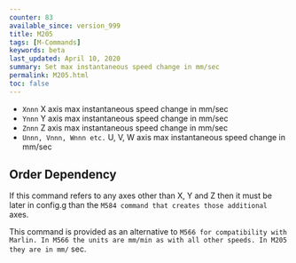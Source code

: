 ```yaml
---
counter: 83
available_since: version_999
title: M205
tags: [M-Commands] 
keywords: beta 
last_updated: April 10, 2020 
summary: Set max instantaneous speed change in mm/sec 
permalink: M205.html
toc: false 
---
```



* `Xnnn` X axis max instantaneous speed change in mm/sec
* `Ynnn` Y axis max instantaneous speed change in mm/sec
* `Znnn` Z axis max instantaneous speed change in mm/sec
* `Unnn, Vnnn, Wnnn etc.` U, V, W axis  max instantaneous speed change in mm/sec

## Order Dependency

If this command refers to any axes other than X, Y and Z then it must be later in config.g than the ` M584 command that creates those additional  ` axes.

This command is provided as an alternative to ` M566 for compatibility with Marlin. In M566 the units are mm/min as with all other speeds. In M205 they are in mm/ ` sec.

